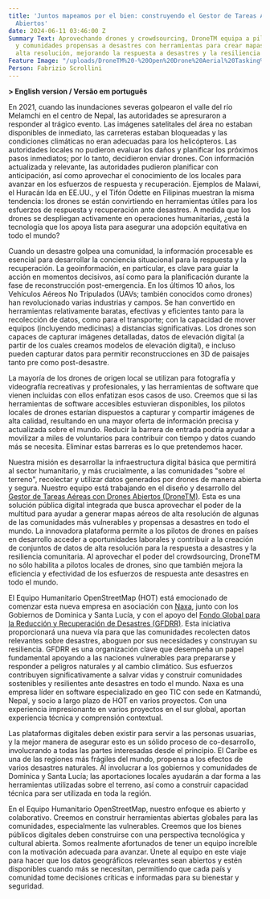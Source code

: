 ```yaml
---
title: 'Juntos mapeamos por el bien: construyendo el Gestor de Tareas Aéreas con Drones
  Abiertos'
date: 2024-06-11 03:46:00 Z
Summary Text: Aprovechando drones y crowdsourcing, DroneTM equipa a pilotos locales
  y comunidades propensas a desastres con herramientas para crear mapas aéreos de
  alta resolución, mejorando la respuesta a desastres y la resiliencia comunitaria.
Feature Image: "/uploads/DroneTM%20-%20Open%20Drone%20Aerial%20Tasking%20Manager.jpg"
Person: Fabrizio Scrollini
---
```


**> English version / Versão em português**

En 2021, cuando las inundaciones severas golpearon el valle del río Melamchi en el centro de Nepal, las autoridades se apresuraron a responder al trágico evento. Las imágenes satelitales del área no estaban disponibles de inmediato, las carreteras estaban bloqueadas y las condiciones climáticas no eran adecuadas para los helicópteros. Las autoridades locales no pudieron evaluar los daños y planificar los próximos pasos inmediatos; por lo tanto, decidieron enviar drones. Con información actualizada y relevante, las autoridades pudieron planificar con anticipación, así como aprovechar el conocimiento de los locales para avanzar en los esfuerzos de respuesta y recuperación. Ejemplos de Malawi, el Huracán Ida en EE.UU., y el Tifón Odette en Filipinas muestran la misma tendencia: los drones se están convirtiendo en herramientas útiles para los esfuerzos de respuesta y recuperación ante desastres. A medida que los drones se despliegan activamente en operaciones humanitarias, ¿está la tecnología que los apoya lista para asegurar una adopción equitativa en todo el mundo?

Cuando un desastre golpea una comunidad, la información procesable es esencial para desarrollar la conciencia situacional para la respuesta y la recuperación. La geoinformación, en particular, es clave para guiar la acción en momentos decisivos, así como para la planificación durante la fase de reconstrucción post-emergencia. En los últimos 10 años, los Vehículos Aéreos No Tripulados (UAVs; también conocidos como drones) han revolucionado varias industrias y campos. Se han convertido en herramientas relativamente baratas, efectivas y eficientes tanto para la recolección de datos, como para el transporte; con la capacidad de mover equipos (incluyendo medicinas) a distancias significativas. Los drones son capaces de capturar imágenes detalladas, datos de elevación digital (a partir de los cuales creamos modelos de elevación digital), e incluso pueden capturar datos para permitir reconstrucciones en 3D de paisajes tanto pre como post-desastre.

La mayoría de los drones de origen local se utilizan para fotografía y videografía recreativas y profesionales, y las herramientas de software que vienen incluidas con ellos enfatizan esos casos de uso. Creemos que si las herramientas de software accesibles estuvieran disponibles, los pilotos locales de drones estarían dispuestos a capturar y compartir imágenes de alta calidad, resultando en una mayor oferta de información precisa y actualizada sobre el mundo. Reducir la barrera de entrada podría ayudar a movilizar a miles de voluntarios para contribuir con tiempo y datos cuando más se necesita. Eliminar estas barreras es lo que pretendemos hacer.

Nuestra misión es desarrollar la infraestructura digital básica que permitirá al sector humanitario, y más crucialmente, a las comunidades "sobre el terreno", recolectar y utilizar datos generados por drones de manera abierta y segura. Nuestro equipo está trabajando en el diseño y desarrollo del [Gestor de Tareas Aéreas con Drones Abiertos (DroneTM)](https://www.hotosm.org/tech-suite/drone-tasking-manager/). Esta es una solución pública digital integrada que busca aprovechar el poder de la multitud para ayudar a generar mapas aéreos de alta resolución de algunas de las comunidades más vulnerables y propensas a desastres en todo el mundo. La innovadora plataforma permite a los pilotos de drones en países en desarrollo acceder a oportunidades laborales y contribuir a la creación de conjuntos de datos de alta resolución para la respuesta a desastres y la resiliencia comunitaria. Al aprovechar el poder del crowdsourcing, DroneTM no sólo habilita a pilotos locales de drones, sino que también mejora la eficiencia y efectividad de los esfuerzos de respuesta ante desastres en todo el mundo.

El Equipo Humanitario OpenStreetMap (HOT) está emocionado de comenzar esta nueva empresa en asociación con [Naxa](https://naxa.com.np/), junto con los Gobiernos de Dominica y Santa Lucía, y con el apoyo del [Fondo Global para la Reducción y Recuperación de Desastres (GFDRR)](https://www.gfdrr.org/en). Esta iniciativa proporcionará una nueva vía para que las comunidades recolecten datos relevantes sobre desastres, aboguen por sus necesidades y construyan su resiliencia. GFDRR es una organización clave que desempeña un papel fundamental apoyando a las naciones vulnerables para prepararse y responder a peligros naturales y al cambio climático. Sus esfuerzos contribuyen significativamente a salvar vidas y construir comunidades sostenibles y resilientes ante desastres en todo el mundo. Naxa es una empresa líder en software especializado en geo TIC con sede en Katmandú, Nepal, y socio a largo plazo de HOT en varios proyectos. Con una experiencia impresionante en varios proyectos en el sur global, aportan experiencia técnica y comprensión contextual.

Las plataformas digitales deben existir para servir a las personas usuarias, y la mejor manera de asegurar esto es un sólido proceso de co-desarrollo, involucrando a todas las partes interesadas desde el principio. El Caribe es una de las regiones más frágiles del mundo, propensa a los efectos de varios desastres naturales. Al involucrar a los gobiernos y comunidades de Dominica y Santa Lucía; las aportaciones locales ayudarán a dar forma a las herramientas utilizadas sobre el terreno, así como a construir capacidad técnica para ser utilizada en toda la región.

En el Equipo Humanitario OpenStreetMap, nuestro enfoque es abierto y colaborativo. Creemos en construir herramientas abiertas globales para las comunidades, especialmente las vulnerables. Creemos que los bienes públicos digitales deben construirse con una perspectiva tecnológica y cultural abierta. Somos realmente afortunados de tener un equipo increíble con la motivación adecuada para avanzar. Únete al equipo en este viaje para hacer que los datos geográficos relevantes sean abiertos y estén disponibles cuando más se necesitan, permitiendo que cada país y comunidad tome decisiones críticas e informadas para su bienestar y seguridad.
